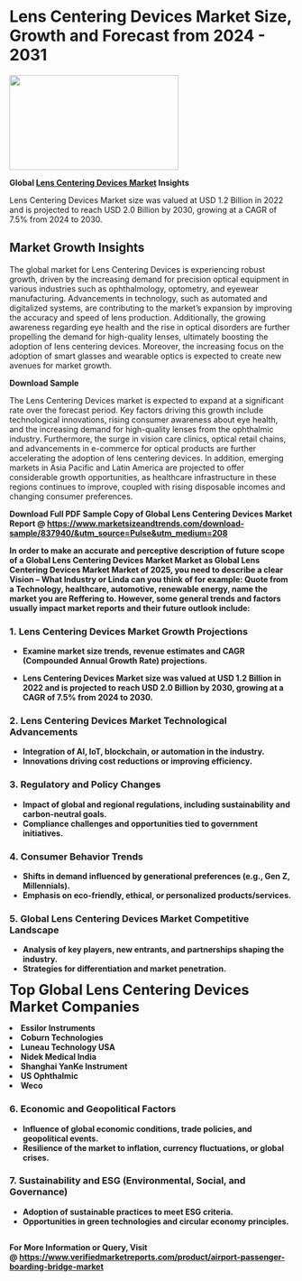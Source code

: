 <H1>Lens Centering Devices Market Size, Growth and Forecast from 2024 - 2031</H1><img class="aligncenter size-medium wp-image-584254" src="https://thirdeyenews.in/wp-content/uploads/2024/09/Global-Market-Research-300x168.jpeg" alt="" width="300" height="168" /><p><strong>Global&nbsp;<a href="https://www.marketsizeandtrends.com/download-sample/837940/&amp;utm_source=Pulse&amp;utm_medium=208">Lens Centering Devices Market</a> Insights</strong></p><p>Lens Centering Devices Market size was valued at USD 1.2 Billion in 2022 and is projected to reach USD 2.0 Billion by 2030, growing at a CAGR of 7.5% from 2024 to 2030.</p><p><h2>Market Growth Insights</h2> <p>The global market for Lens Centering Devices is experiencing robust growth, driven by the increasing demand for precision optical equipment in various industries such as ophthalmology, optometry, and eyewear manufacturing. Advancements in technology, such as automated and digitalized systems, are contributing to the market’s expansion by improving the accuracy and speed of lens production. Additionally, the growing awareness regarding eye health and the rise in optical disorders are further propelling the demand for high-quality lenses, ultimately boosting the adoption of lens centering devices. Moreover, the increasing focus on the adoption of smart glasses and wearable optics is expected to create new avenues for market growth.</p> <p><strong>Download Sample</strong></p> <p>The Lens Centering Devices market is expected to expand at a significant rate over the forecast period. Key factors driving this growth include technological innovations, rising consumer awareness about eye health, and the increasing demand for high-quality lenses from the ophthalmic industry. Furthermore, the surge in vision care clinics, optical retail chains, and advancements in e-commerce for optical products are further accelerating the adoption of lens centering devices. In addition, emerging markets in Asia Pacific and Latin America are projected to offer considerable growth opportunities, as healthcare infrastructure in these regions continues to improve, coupled with rising disposable incomes and changing consumer preferences.</p> <p><strong></p><p><span class=""><strong>Download Full PDF Sample Copy of Global Lens Centering Devices Market Report</strong> @ <a href="https://www.marketsizeandtrends.com/download-sample/837940/&amp;utm_source=Pulse&amp;utm_medium=208" target="_blank">https://www.marketsizeandtrends.com/download-sample/837940/&amp;utm_source=Pulse&amp;utm_medium=208</a></span></p><p>In order to make an accurate and perceptive description of future scope of a Global&nbsp;Lens Centering Devices Market Market as Global&nbsp;Lens Centering Devices Market Market of 2025, you need to describe a clear Vision &ndash; What Industry or Linda can you think of for example: Quote from a Technology, healthcare, automotive, renewable energy, name the market you are Reffering to. However, some general trends and factors usually impact market reports and their future outlook include:</p><h3>1.&nbsp;<strong>Lens Centering Devices Market Growth Projections</strong></h3><ul><li>Examine market size trends, revenue estimates and CAGR (Compounded Annual Growth Rate) projections.</li><li><p>Lens Centering Devices Market size was valued at USD 1.2 Billion in 2022 and is projected to reach USD 2.0 Billion by 2030, growing at a CAGR of 7.5% from 2024 to 2030.</p></li></ul><h3>2.&nbsp;<strong>Lens Centering Devices Market Technological Advancements</strong></h3><ul><li>Integration of AI, IoT, blockchain, or automation in the industry.</li><li>Innovations driving cost reductions or improving efficiency.</li></ul><h3>3.&nbsp;<strong>Regulatory and Policy Changes</strong></h3><ul><li>Impact of global and regional regulations, including sustainability and carbon-neutral goals.</li><li>Compliance challenges and opportunities tied to government initiatives.</li></ul><h3>4.&nbsp;<strong>Consumer Behavior Trends</strong></h3><ul><li>Shifts in demand influenced by generational preferences (e.g., Gen Z, Millennials).</li><li>Emphasis on eco-friendly, ethical, or personalized products/services.</li></ul><h3>5.&nbsp;<strong>Global Lens Centering Devices Market Competitive Landscape</strong></h3><ul><li>Analysis of key players, new entrants, and partnerships shaping the industry.</li><li>Strategies for differentiation and market penetration.</li></ul><p data-pm-slice="1 1 []"><span style="color: inherit; font-family: inherit; font-size: 25px;">Top Global Lens Centering Devices Market Companies</span></p><div class="" data-test-id=""><p><li>Essilor Instruments</li><li> Coburn Technologies</li><li> Luneau Technology USA</li><li> Nidek Medical India</li><li> Shanghai YanKe Instrument</li><li> US Ophthalmic</li><li> Weco</li></p></div><h3>6.&nbsp;<strong>Economic and Geopolitical Factors</strong></h3><ul><li>Influence of global economic conditions, trade policies, and geopolitical events.</li><li>Resilience of the market to inflation, currency fluctuations, or global crises.</li></ul><h3>7.&nbsp;<strong>Sustainability and ESG (Environmental, Social, and Governance)</strong></h3><ul><li>Adoption of sustainable practices to meet ESG criteria.</li><li>Opportunities in green technologies and circular economy principles.</li></ul><h2><strong style="font-size: 14px;">For More Information or Query, Visit @&nbsp;</strong><a style="background-color: #ffffff; font-size: 14px;" href="https://www.marketsizeandtrends.com/report/lens-centering-devices-market/" target="_blank">https://www.verifiedmarketreports.com/product/airport-passenger-boarding-bridge-market</a></h2>
